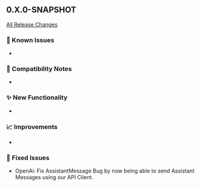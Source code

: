 ## 0.X.0-SNAPSHOT

[All Release Changes](https://github.com/SAP/ai-sdk-java/releases/)

### 🚧 Known Issues

-

### 🔧 Compatibility Notes

-

### ✨ New Functionality

-

### 📈 Improvements

-

### 🐛 Fixed Issues

- OpenAi: Fix AssistantMessage Bug by now being able to send Assistant Messages using our API Client. 
